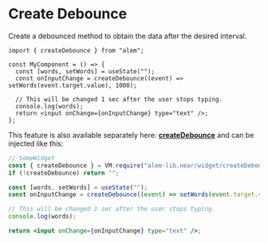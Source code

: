 # Create Debounce

Create a debounced method to obtain the data after the desired interval.

```tsx
import { createDebounce } from "alem";

const MyComponent = () => {
  const [words, setWords] = useState("");
  const onInputChange = createDebounce((event) => setWords(event.target.value), 1000);

  // This will be changed 1 sec after the user stops typing.
  console.log(words);
  return <input onChange={onInputChange} type="text" />;
};
```

This feature is also available separately here: **[createDebounce](https://near.org/near/widget/ComponentDetailsPage?src=alem-lib.near/widget/createDebounce)** and can be injected like this:

```jsx
// SomeWidget
const { createDebounce } = VM.require("alem-lib.near/widget/createDebounce");
if (!createDebounce) return "";

const [words, setWords] = useState("");
const onInputChange = createDebounce((event) => setWords(event.target.value), 1000);

// This will be changed 1 sec after the user stops typing.
console.log(words);

return <input onChange={onInputChange} type="text" />;
```
